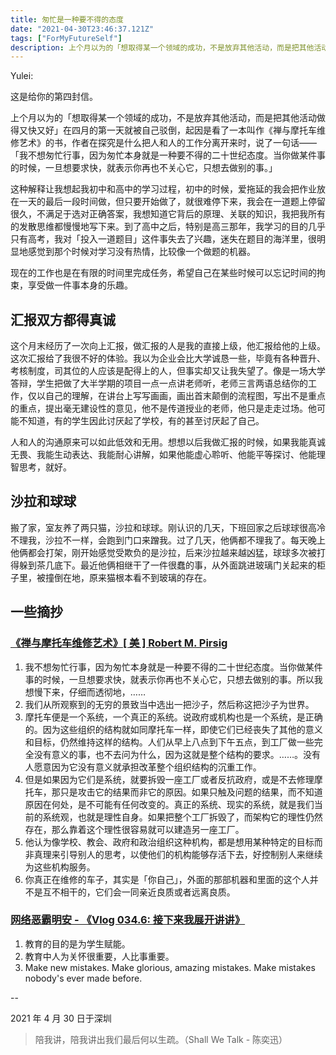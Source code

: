 ```yaml
---
title: 匆忙是一种要不得的态度
date: "2021-04-30T23:46:37.121Z"
tags: ["ForMyFutureSelf"]
description: 上个月以为的「想取得某一个领域的成功，不是放弃其他活动，而是把其他活动做得又快又好」在四月的第一天就被自己驳倒...
---
```


Yulei:

这是给你的第四封信。

上个月以为的「想取得某一个领域的成功，不是放弃其他活动，而是把其他活动做得又快又好」在四月的第一天就被自己驳倒，起因是看了一本叫作《禅与摩托车维修艺术》的书，作者在探究是什么把人和人的工作分离开来时，说了一句话——「我不想匆忙行事，因为匆忙本身就是一种要不得的二十世纪态度。当你做某件事的时候，一旦想要求快，就表示你再也不关心它，只想去做别的事。」

这种解释让我想起我初中和高中的学习过程，初中的时候，爱拖延的我会把作业放在一天的最后一段时间做，但只要开始做了，就很难停下来，我会在一道题上停留很久，不满足于选对正确答案，我想知道它背后的原理、关联的知识，我把我所有的发散思维都慢慢地写下来。到了高中之后，特别是高三那年，我学习的目的几乎只有高考，我对「投入一道题目」这件事失去了兴趣，迷失在题目的海洋里，很明显地感觉到那个时候对学习没有热情，比较像一个做题的机器。

现在的工作也是在有限的时间里完成任务，希望自己在某些时候可以忘记时间的拘束，享受做一件事本身的乐趣。

## 汇报双方都得真诚

这个月末经历了一次向上汇报，做汇报的人是我的直接上级，他汇报给他的上级。这次汇报给了我很不好的体验。我以为企业会比大学诚恳一些，毕竟有各种晋升、考核制度，司其位的人应该是配得上的人，但事实却又让我失望了。像是一场大学答辩，学生把做了大半学期的项目一点一点讲老师听，老师三言两语总结你的工作，仅以自己的理解，在讲台上写写画画，画出首末颠倒的流程图，写出不是重点的重点，提出毫无建设性的意见，他不是传道授业的老师，他只是走走过场。他可能不知道，有的学生因此讨厌起了学校，有的甚至讨厌起了自己。

人和人的沟通原来可以如此低效和无用。想想以后我做汇报的时候，如果我能真诚无畏、我能生动表达、我能耐心讲解，如果他能虚心聆听、他能平等探讨、他能理智思考，就好。

## 沙拉和球球

搬了家，室友养了两只猫，沙拉和球球。刚认识的几天，下班回家之后球球很高冷不理我，沙拉不一样，会跑到门口来蹭我。过了几天，他俩都不理我了。每天晚上他俩都会打架，刚开始感觉受欺负的是沙拉，后来沙拉越来越凶猛，球球多次被打得躲到茶几底下。最近他俩相继干了一件很蠢的事，从外面跳进玻璃门关起来的柜子里，被撞倒在地，原来猫根本看不到玻璃的存在。

## 一些摘抄

### [《禅与摩托车维修艺术》[ 美 ] Robert M. Pirsig](https://book.douban.com/subject/6811366/)

1. 我不想匆忙行事，因为匆忙本身就是一种要不得的二十世纪态度。当你做某件事的时候，一旦想要求快，就表示你再也不关心它，只想去做别的事。所以我想慢下来，仔细而透彻地，……
2. 我们从所观察到的无穷的景致当中选出一把沙子，然后称这把沙子为世界。
3. 摩托车便是一个系统，一个真正的系统。说政府或机构也是一个系统，是正确的。因为这些组织的结构就如同摩托车一样，即使它们已经丧失了其他的意义和目标，仍然维持这样的结构。人们从早上八点到下午五点，到工厂做一些完全没有意义的事，也不去问为什么，因为这就是整个结构的要求。……。没有人愿意因为它没有意义就承担改革整个组织结构的沉重工作。
4. 但是如果因为它们是系统，就要拆毁一座工厂或者反抗政府，或是不去修理摩托车，那只是攻击它的结果而非它的原因。如果只触及问题的结果，而不知道原因在何处，是不可能有任何改变的。真正的系统、现实的系统，就是我们当前的系统观，也就是理性自身。如果把整个工厂拆毁了，而架构它的理性仍然存在，那么靠着这个理性很容易就可以建造另一座工厂。
5. 他认为像学校、教会、政府和政治组织这种机构，都是想用某种特定的目标而非真理来引导别人的思考，以使他们的机构能够存活下去，好控制别人来继续为这些机构服务。
6. 你真正在维修的车子，其实是「你自己」，外面的那部机器和里面的这个人并不是互不相干的，它们会一同亲近良质或者远离良质。

### [网络恶霸明安 - 《Vlog 034.6: 接下来我展开讲讲》](https://www.bilibili.com/video/BV1964y1m7v7?share_source=copy_web)

1. 教育的目的是为学生赋能。
2. 教育中人为关怀很重要，人比事重要。
3. Make new mistakes. Make glorious, amazing mistakes. Make mistakes nobody's ever made before.


--

2021 年 4 月 30 日于深圳

> 陪我讲，陪我讲出我们最后何以生疏。（Shall We Talk - 陈奕迅）



